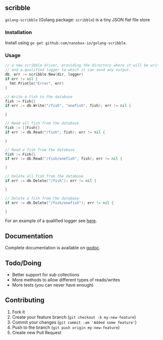 scribble
--------

`golang-scribble` (Golang package: `scribble`) is a tiny JSON flat file store


### Installation

Install using `go get github.com/nanobox-io/golang-scribble`.


### Usage

```go
// a new scribble driver, providing the directory where it will be writing to,
// and a qualified logger to which it can send any output.
db, err := scribble.New(dir, logger)
if err != nil {
  fmt.Println("Error", err)
}

// Write a fish to the database
fish := Fish{}
if err := db.Write("/fish", "onefish", fish); err != nil {

}

// Read all fish from the database
fish := []Fish{}
if err := db.Read("/fish", fish); err != nil {

}

// Read a fish from the database
fish := Fish{}
if err := db.Read("/fish/onefish", fish); err != nil {

}

// Delete all fish from the database
if err := db.Delete("/fish"); err != nil {

}

// Delete a fish from the database
if err := db.Delete("/fish/onefish"); err != nil {

}
```

For an example of a qualified logger see [here](http://godoc.org/github.com/nanobox-io/golang-hatchet).


## Documentation
Complete documentation is available on [godoc](http://godoc.org/github.com/nanobox-io/golang-scribble).


## Todo/Doing
- Better support for sub collections
- More methods to allow different types of reads/writes
- More tests (you can never have enough)


## Contributing
1. Fork it
2. Create your feature branch (`git checkout -b my-new-feature`)
3. Commit your changes (`git commit -am 'Added some feature'`)
4. Push to the branch (`git push origin my-new-feature`)
5. Create new Pull Request
